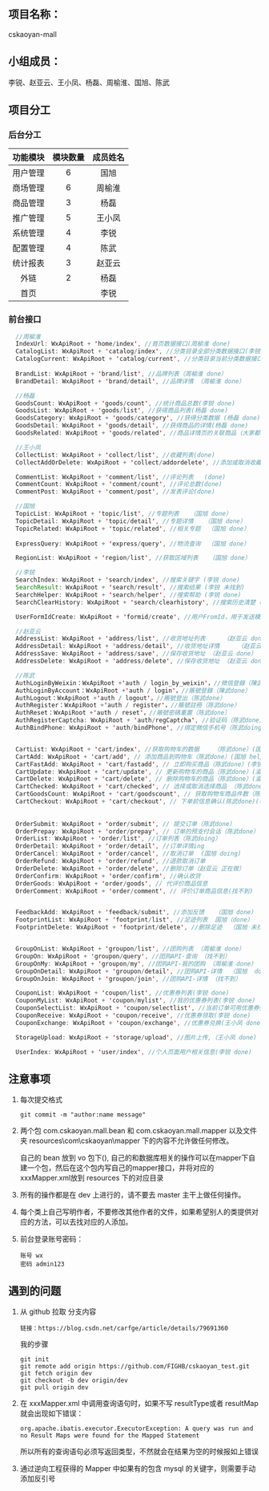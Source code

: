 ## 项目名称：

cskaoyan-mall

## 小组成员：

李锐、赵亚云、王小凤、杨磊、周榆淮、国旭、陈武



## 项目分工

### 后台分工

| 功能模块 | 模块数量 | 成员姓名 |
| :------: | :------: | :------: |
| 用户管理 |    6     |   国旭   |
| 商场管理 |    6     |  周榆淮  |
| 商品管理 |    3     |   杨磊   |
| 推广管理 |    5     |  王小凤  |
| 系统管理 |    4     |   李锐   |
| 配置管理 |    4     |   陈武   |
| 统计报表 |    3     |  赵亚云  |
|   外链   |    2     |   杨磊   |
|   首页   |          |   李锐   |

### 前台接口

```java
  //周榆淮
  IndexUrl: WxApiRoot + 'home/index', //首页数据接口(周榆淮 done)						
  CatalogList: WxApiRoot + 'catalog/index', //分类目录全部分类数据接口(李锐 done)
  CatalogCurrent: WxApiRoot + 'catalog/current', //分类目录当前分类数据接口 (周榆淮 done)
  
  BrandList: WxApiRoot + 'brand/list', //品牌列表（周榆淮 done）			 							
  BrandDetail: WxApiRoot + 'brand/detail', //品牌详情 （周榆淮 done）

  //杨磊
  GoodsCount: WxApiRoot + 'goods/count', //统计商品总数(李锐 done)					
  GoodsList: WxApiRoot + 'goods/list', //获得商品列表(杨磊 done)
  GoodsCategory: WxApiRoot + 'goods/category', //获得分类数据 (杨磊 done)		 				
  GoodsDetail: WxApiRoot + 'goods/detail', //获得商品的详情(杨磊 done)
  GoodsRelated: WxApiRoot + 'goods/related', //商品详情页的关联商品（大家都在看）(杨磊 done)

  //王小凤
  CollectList: WxApiRoot + 'collect/list', //收藏列表(done)			 
  CollectAddOrDelete: WxApiRoot + 'collect/addordelete', //添加或取消收藏(done)

  CommentList: WxApiRoot + 'comment/list', //评论列表	(done)		
  CommentCount: WxApiRoot + 'comment/count', //评论总数(done)
  CommentPost: WxApiRoot + 'comment/post', //发表评论(done)

  //国旭
  TopicList: WxApiRoot + 'topic/list', //专题列表   （国旭 done）								
  TopicDetail: WxApiRoot + 'topic/detail', //专题详情   （国旭 done）
  TopicRelated: WxApiRoot + 'topic/related', //相关专题	 （国旭 done）	
  
  ExpressQuery: WxApiRoot + 'express/query', //物流查询  （国旭 done）

  RegionList: WxApiRoot + 'region/list', //获取区域列表   （国旭 done）

  //李锐
  SearchIndex: WxApiRoot + 'search/index', //搜索关键字 (李锐 done)	
  SearchResult: WxApiRoot + 'search/result', //搜索结果 (李锐 未找到)
  SearchHelper: WxApiRoot + 'search/helper', //搜索帮助 (李锐 done)
  SearchClearHistory: WxApiRoot + 'search/clearhistory', //搜索历史清楚 (李锐 done)

  UserFormIdCreate: WxApiRoot + 'formid/create', //用户FromId，用于发送模版消息 (李锐 未找到)

  //赵亚云
  AddressList: WxApiRoot + 'address/list', //收货地址列表		（赵亚云 done）
  AddressDetail: WxApiRoot + 'address/detail', //收货地址详情		（赵亚云 done）
  AddressSave: WxApiRoot + 'address/save', //保存收货地址 （赵亚云 done）
  AddressDelete: WxApiRoot + 'address/delete', //保存收货地址 （赵亚云 done）

  //陈武
  AuthLoginByWeixin：WxApiRoot +'auth / login_by_weixin'，//微信登錄（陳武done）			
  AuthLoginByAccount：WxApiRoot +'auth / login'，//賬號登錄（陳武done）
  AuthLogout：WxApiRoot +'auth / logout'，//賬號登出（陈武done）
  AuthRegister：WxApiRoot +'auth / register'，//賬號註冊（陈武done）
  AuthReset：WxApiRoot +'auth / reset'，//賬號密碼重置（陈武done）
  AuthRegisterCaptcha: WxApiRoot + 'auth/regCaptcha', //验证码（陈武done）
  AuthBindPhone: WxApiRoot + 'auth/bindPhone', //绑定微信手机号（陈武doing）


  CartList: WxApiRoot + 'cart/index', //获取购物车的数据	（陈武done）(国旭 help)
  CartAdd: WxApiRoot + 'cart/add', // 添加商品到购物车（陈武done）(国旭 help)
  CartFastAdd: WxApiRoot + 'cart/fastadd', // 立即购买商品（陈武done）(李锐 help)
  CartUpdate: WxApiRoot + 'cart/update', // 更新购物车的商品（陈武done）(渝怀 help)
  CartDelete: WxApiRoot + 'cart/delete', // 删除购物车的商品（陈武done）(渝怀 help)
  CartChecked: WxApiRoot + 'cart/checked', // 选择或取消选择商品	（陈武done）(渝怀 help)
  CartGoodsCount: WxApiRoot + 'cart/goodscount', // 获取购物车商品件数（陈武done）(李锐 help)
  CartCheckout: WxApiRoot + 'cart/checkout', // 下单前信息确认(陈武done)(李锐 help)
  
  
  OrderSubmit: WxApiRoot + 'order/submit', // 提交订单（陈武done）				
  OrderPrepay: WxApiRoot + 'order/prepay', // 订单的预支付会话（陈武done）
  OrderList: WxApiRoot + 'order/list', //订单列表（陈武doing）
  OrderDetail: WxApiRoot + 'order/detail', //订单详情ing
  OrderCancel: WxApiRoot + 'order/cancel', //取消订单  (国旭 doing)
  OrderRefund: WxApiRoot + 'order/refund', //退款取消订单
  OrderDelete: WxApiRoot + 'order/delete', //删除订单（赵亚云 正在做）
  OrderConfirm: WxApiRoot + 'order/confirm', //确认收货
  OrderGoods: WxApiRoot + 'order/goods', // 代评价商品信息
  OrderComment: WxApiRoot + 'order/comment', // 评价订单商品信息(找不到)


  FeedbackAdd: WxApiRoot + 'feedback/submit', //添加反馈   （国旭 done）
  FootprintList: WxApiRoot + 'footprint/list', //足迹列表  国旭（done）
  FootprintDelete: WxApiRoot + 'footprint/delete', //删除足迹  （国旭 未找到）


  GroupOnList: WxApiRoot + 'groupon/list', //团购列表 （周榆淮 done）
  GroupOn: WxApiRoot + 'groupon/query', //团购API-查询 （找不到）
  GroupOnMy: WxApiRoot + 'groupon/my', //团购API-我的团购 （周榆淮 done）
  GroupOnDetail: WxApiRoot + 'groupon/detail', //团购API-详情  （国旭  done）
  GroupOnJoin: WxApiRoot + 'groupon/join', //团购API-详情 （找不到）

  CouponList: WxApiRoot + 'coupon/list', //优惠券列表(李锐 done)
  CouponMyList: WxApiRoot + 'coupon/mylist', //我的优惠券列表(李锐 done)
  CouponSelectList: WxApiRoot + 'coupon/selectlist', //当前订单可用优惠券列表(李锐 无法抓包)
  CouponReceive: WxApiRoot + 'coupon/receive', //优惠券领取(李锐 done)
  CouponExchange: WxApiRoot + 'coupon/exchange', //优惠券兑换(王小凤 done)

  StorageUpload: WxApiRoot + 'storage/upload', //图片上传,（王小凤 done)

  UserIndex: WxApiRoot + 'user/index', //个人页面用户相关信息(李锐 done)
```



## 注意事项

1. 每次提交格式

    ```
    git commit -m "author:name message"
    ```


2. 两个包 com.cskaoyan.mall.bean 和 com.cskaoyan.mall.mapper 以及文件夹 resources\com\cskaoyan\mapper 下的内容不允许做任何修改。

    自己的 bean 放到 vo 包下(), 自己的和数据库相关的操作可以在mapper下自建一个包，然后在这个包内写自己的mapper接口，并将对应的 xxxMapper.xml放到 resources 下的对应目录

3. 所有的操作都是在 dev 上进行的，请不要去 master 主干上做任何操作。

4. 每个类上自己写明作者，不要修改其他作者的文件，如果希望别人的类提供对应的方法，可以去找对应的人添加。

5. 前台登录账号密码：

    ```
    账号 wx
    密码 admin123
    ```

    

## 遇到的问题

1. 从 github 拉取 分支内容

    ```
    链接：https://blog.csdn.net/carfge/article/details/79691360
    ```

    我的步骤

    ```
    git init
    git remote add origin https://github.com/FIGHB/cskaoyan_test.git
    git fetch origin dev
    git checkout -b dev origin/dev
    git pull origin dev
    ```

3. 在 xxxMapper.xml 中调用查询语句时，如果不写 resultType或者 resultMap 就会出现如下错误：

    ```
    org.apache.ibatis.executor.ExecutorException: A query was run and no Result Maps were found for the Mapped Statement
    ```

    所以所有的查询语句必须写返回类型，不然就会在结果为空的时候报如上错误

3. 通过逆向工程获得的 Mapper 中如果有的包含 mysql 的关键字，则需要手动添加反引号

